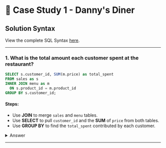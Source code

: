 # :curry: Case Study 1 - Danny's Diner

## Solution Syntax
View the complete SQL Syntax [here](https://github.com/JayKim-Analytics/8-week-SQL-Challenge/blob/main/Case%20Study%201%20-%20Danny's%20Diner/SQL%20Syntax/Danny's%20Diner.sql).

***

### 1.  What is the total amount each customer spent at the restaurant?

```sql
SELECT s.customer_id, SUM(m.price) as total_spent
FROM sales as s
INNER JOIN menu as m
  ON s.product_id = m.product_id
GROUP BY s.customer_id;
```
#### Steps:
- Use **JOIN** to merge ```sales``` and ```menu``` tables.
- Use **SELECT** to pull ```customer_id``` and the **SUM** of ```price``` from both tables.
- Use **GROUP BY** to find the ```total_spent``` contributed by each customer.

<details>
  <summary> Answer </summary>
  
  
| customer_id | total_sales |
| ----------- | ----------- |
| A           | 76          |
| B           | 74          |
| C           | 36          |
  

- Customer A spent $76.
- Customer B spent $74.
- Customer C spent $36.
  
 </details>
 
 
 ***
